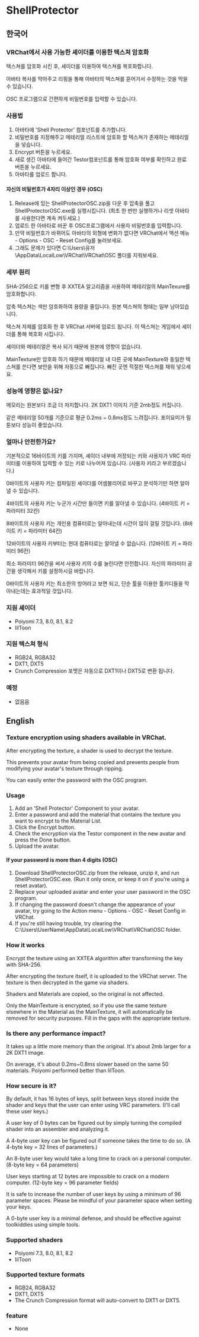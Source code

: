 # ShellProtector

## 한국어

### **VRChat에서 사용 가능한 셰이더를 이용한 텍스쳐 암호화**

텍스쳐를 암호화 시킨 후, 셰이더를 이용하여 텍스쳐를 복호화합니다.

아바타 복사를 막아주고 리핑을 통해 아바타의 텍스쳐를 뜯어가서 수정하는 것을 막을 수 있습니다.

OSC 프로그램으로 간편하게 비밀번호를 입력할 수 있습니다.

### 사용법
1. 아바타에 'Shell Protector' 컴포넌트를 추가합니다.
2. 비밀번호를 지정해주고 메테리얼 리스트에 암호화 할 텍스쳐가 존재하는 메테리얼을 넣습니다.
3. Encrypt 버튼을 누르세요.
4. 새로 생긴 아바타에 들어간 Testor컴포넌트를 통해 암호화 여부를 확인하고 완료 버튼을 누르세요.
5. 아바타를 업로드 합니다.

#### 자신의 비밀번호가 4자리 이상인 경우 (OSC)
1. Release에 있는 ShellProtectorOSC.zip을 다운 후 압축을 풀고 ShellProtectorOSC.exe를 실행시킵니다. (최초 한 번만 실행하거나 리셋 아바타를 사용한다면 계속 켜두세요.)
2. 업로드 한 아바타로 바꾼 후 OSC프로그램에서 사용자 비밀번호를 입력합니다.
3. 만약 비밀번호가 바뀌어도 아바타의 외형에 변화가 없다면 VRChat에서 액션 메뉴 - Options - OSC - Reset Config를 눌러보세요.
4. 그래도 문제가 있다면 C:\Users\유저\AppData\LocalLow\VRChat\VRChat\OSC 폴더를 지워보세요.

### 세부 원리
SHA-256으로 키를 변형 후 XXTEA 알고리즘을 사용하여 메테리얼의 MainTexure를 암호화합니다.

압축 텍스쳐는 색만 암호화하여 용량을 줄입니다. 원본 텍스쳐의 형태는 일부 남아있습니다.

텍스쳐 자체를 암호화 한 후 VRChat 서버에 업로드 됩니다. 이 텍스쳐는 게임에서 셰이더를 통해 복호화 시킵니다.

셰이더와 메테리얼은 복사 되기 때문에 원본에 영향이 없습니다.

MainTexture만 암호화 하기 때문에 메테리얼 내 다른 곳에 MainTexture와 동일한 텍스쳐를 쓴다면 보안을 위해 자동으로 빠집니다. 빠진 곳엔 적절한 텍스쳐를 채워 넣으세요.

### 성능에 영향은 없나요?
메모리는 원본보다 조금 더 차지합니다. 2K DXT1 이미지 기준 2mb정도 커집니다.

같은 메테리얼 50개를 기준으로 평균 0.2ms ~ 0.8ms정도 느려집니다. 포이요미가 릴툰보다 성능이 좋았습니다.

### 얼마나 안전한가요?
기본적으로 16바이트의 키를 가지며, 셰이더 내부에 저장되는 키와 사용자가 VRC 파라미터를 이용하여 입력할 수 있는 키로 나누어져 있습니다. (사용자 키라고 부르겠습니다.)

0바이트의 사용자 키는 컴파일된 셰이더를 어셈블리어로 바꾸고 분석하기만 하면 알아낼 수 있습니다.

4바이트의 사용자 키는 누군가 시간만 들이면 키를 알아낼 수 있습니다. (4바이트 키 = 파라미터 32칸)

8바이트의 사용자 키는 개인용 컴퓨터로는 알아내는데 시간이 많이 걸릴 것입니다. (8바이트 키 = 파라미터 64칸)

12바이트의 사용자 키부터는 현대 컴퓨터로는 알아낼 수 없습니다. (12바이트 키 = 파라미터 96칸)

최소 파라미터 96칸을 써서 사용자 키의 수를 늘린다면 안전합니다. 자신의 파라미터 공간을 생각해서 키를 설정하시길 바랍니다.

0바이트의 사용자 키는 최소한의 방어라고 보면 되고, 단순 툴을 이용한 툴키디들을 막아내는데는 효과적일 것입니다.

### 지원 셰이더
- Poiyomi 7.3, 8.0, 8.1, 8.2
- lilToon

### 지원 텍스쳐 형식
- RGB24, RGBA32
- DXT1, DXT5
- Crunch Compression 포멧은 자동으로 DXT1이나 DXT5로 변환 됩니다.
 
### 예정
- 없음음

## English

### **Texture encryption using shaders available in VRChat**.

After encrypting the texture, a shader is used to decrypt the texture.

This prevents your avatar from being copied and prevents people from modifying your avatar's texture through ripping.

You can easily enter the password with the OSC program.

### Usage
1. Add an 'Shell Protector' Component to your avatar.
2. Enter a password and add the material that contains the texture you want to encrypt to the Material List.
3. Click the Encrypt button.
4. Check the encryption via the Testor component in the new avatar and press the Done button.
5. Upload the avatar.

#### If your password is more than 4 digits (OSC)
1. Download ShellProtectorOSC.zip from the release, unzip it, and run ShellProtectorOSC.exe. (Run it only once, or keep it on if you're using a reset avatar).
2. Replace your uploaded avatar and enter your user password in the OSC program.
3. If changing the password doesn't change the appearance of your avatar, try going to the Action menu - Options - OSC - Reset Config in VRChat.
4. If you're still having trouble, try clearing the C:\Users\UserName\AppData\LocalLow\VRChat\VRChat\OSC folder.

### How it works
Encrypt the texture using an XXTEA algorithm after transforming the key with SHA-256.

After encrypting the texture itself, it is uploaded to the VRChat server. The texture is then decrypted in the game via shaders.

Shaders and Materials are copied, so the original is not affected.

Only the MainTexture is encrypted, so if you use the same texture elsewhere in the Material as the MainTexture, it will automatically be removed for security purposes. Fill in the gaps with the appropriate texture.

### Is there any performance impact?
It takes up a little more memory than the original. It's about 2mb larger for a 2K DXT1 image.

On average, it's about 0.2ms~0.8ms slower based on the same 50 materials. Poiyomi performed better than lilToon.

### How secure is it?
By default, it has 16 bytes of keys, split between keys stored inside the shader and keys that the user can enter using VRC parameters. (I'll call these user keys.)

A user key of 0 bytes can be figured out by simply turning the compiled shader into an assembler and analyzing it.

A 4-byte user key can be figured out if someone takes the time to do so. (A 4-byte key = 32 lines of parameters.)

An 8-byte user key would take a long time to crack on a personal computer. (8-byte key = 64 parameters)

User keys starting at 12 bytes are impossible to crack on a modern computer. (12-byte key = 96 parameter fields)

It is safe to increase the number of user keys by using a minimum of 96 parameter spaces. Please be mindful of your parameter space when setting your keys.

A 0-byte user key is a minimal defense, and should be effective against toolkiddies using simple tools.

### Supported shaders
- Poiyomi 7.3, 8.0, 8.1, 8.2
- lilToon

### Supported texture formats
- RGB24, RGBA32
- DXT1, DXT5
- The Crunch Compression format will auto-convert to DXT1 or DXT5.
### feature
- None
